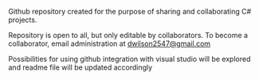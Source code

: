 Github repository created for the purpose of sharing and collaborating C# projects.

Repository is open to all, but only editable by collaborators.  To become a collaborator, email 
administration at dwilson2547@gmail.com 

Possibilities for using github integration with visual studio will be explored and readme file
will be updated accordingly 
